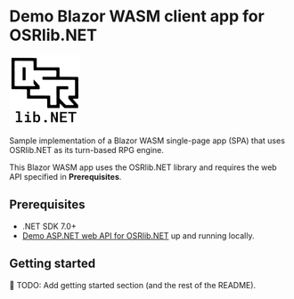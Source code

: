 # Demo Blazor WASM client app for OSRlib.NET

![The OSRlib.NET logo, based on the logo of the defunct TSR game company.](https://raw.githubusercontent.com/mmacy/osrlib-dotnet/d0260ced0b34194121a220ab6f4b596806af2c50/docs/images/logo-osr-128x128.png)

Sample implementation of a Blazor WASM single-page app (SPA) that uses OSRlib.NET as its turn-based RPG engine.

This Blazor WASM app uses the OSRlib.NET library and requires the web API specified in **Prerequisites**.

## Prerequisites

- .NET SDK 7.0+
- [Demo ASP.NET web API for OSRlib.NET](https://github.com/mmacy/osrlib-demo-api) up and running locally.

## Getting started

:construction: TODO: Add getting started section (and the rest of the README).
